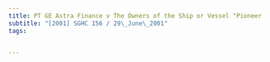 ```yaml
---
title: PT GE Astra Finance v The Owners of the Ship or Vessel "Pioneer Glory" 
subtitle: "[2001] SGHC 156 / 29\_June\_2001"
tags:


---
```


